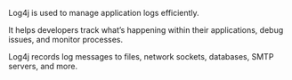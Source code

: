 Log4j is used to manage application logs efficiently.

It helps developers track what’s happening within their applications, debug issues, and monitor processes.

Log4j records log messages to files, network sockets, databases, SMTP servers, and more.
